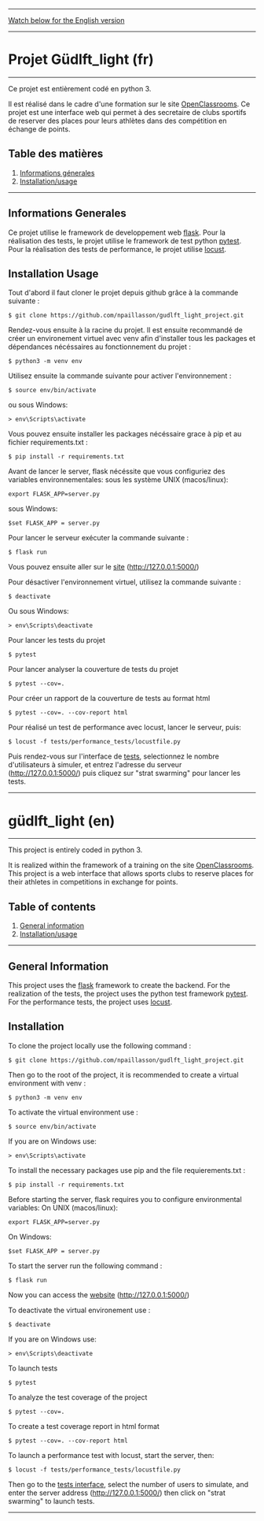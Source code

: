 
***
[Watch below for the English version](#Güdlft_light-en) 
***

# Projet Güdlft_light (fr)

***

Ce projet est entièrement codé en python 3.

Il est réalisé dans le cadre d'une formation sur le site [OpenClassrooms](https://openclassrooms.com/fr/).
Ce projet est une interface web qui permet à des secretaire de clubs sportifs de reserver des places pour leurs athlètes dans des compétition en échange de points.
## Table des matières
1. [Informations génerales](#informations-generales)
2. [Installation/usage](#installation-usage)

***

## Informations Generales

Ce projet utilise le framework de developpement web [flask](https://flask.palletsprojects.com/en/2.0.x/). Pour la réalisation des tests, le projet utilise le framework de test python [pytest](https://docs.pytest.org/en/6.2.x/). Pour la réalisation des tests de performance, le projet utilise [locust](https://locust.io/).


## Installation Usage

Tout d'abord il faut cloner le projet depuis github grâce à la commande suivante :

```
$ git clone https://github.com/npaillasson/gudlft_light_project.git
```

Rendez-vous ensuite à la racine du projet. Il est ensuite recommandé de créer un environement virtuel avec venv afin d'installer tous les packages et dépendances nécéssaires au fonctionnement du projet :

```
$ python3 -m venv env
```

Utilisez ensuite la commande suivante pour activer l'environnement :
```
$ source env/bin/activate
```

ou sous Windows:
```
> env\Scripts\activate
```

Vous pouvez ensuite installer les packages nécéssaire grace à pip et au fichier requirements.txt :
```
$ pip install -r requirements.txt
```

Avant de lancer le server, flask nécéssite que vous configuriez des variables environnementales:
sous les système UNIX (macos/linux):
```
export FLASK_APP=server.py
```

sous Windows:
```
$set FLASK_APP = server.py
```

Pour lancer le serveur exécuter la commande suivante :
```
$ flask run
```

Vous pouvez ensuite aller sur le [site](http://127.0.0.1:5000/) (http://127.0.0.1:5000/)

Pour désactiver l'environnement virtuel, utilisez la commande suivante :
```
$ deactivate
```

Ou sous Windows:
```
> env\Scripts\deactivate
```

Pour lancer les tests du projet

```
$ pytest
```

Pour lancer analyser la couverture de tests du projet
```
$ pytest --cov=.
```

Pour créer un rapport de la couverture de tests au format html
```
$ pytest --cov=. --cov-report html
```

Pour réalisé un test de performance avec locust, lancer le serveur, puis:
```
$ locust -f tests/performance_tests/locustfile.py
```

Puis rendez-vous sur l'interface de [tests](http://0.0.0.0:8089), selectionnez le nombre d'utilisateurs à simuler, et entrez l'adresse du serveur (http://127.0.0.1:5000/) puis cliquez sur "strat swarming" pour lancer les tests. 

***
# güdlft_light (en)
***


This project is entirely coded in python 3.

It is realized within the framework of a training on the site [OpenClassrooms](https://openclassrooms.com/fr/).
This project is a web interface that allows sports clubs to reserve places for their athletes in competitions in exchange for points.


## Table of contents
1. [General information](#general-information)
2. [Installation/usage](#installation)

***

## General Information

This project uses the [flask](https://flask.palletsprojects.com/en/2.0.x/) framework to create the backend. For the realization of the tests, the project uses the python test framework [pytest](https://docs.pytest.org/en/6.2.x/). For the performance tests, the project uses [locust](https://locust.io/).


## Installation

To clone the project locally use the following command :

```
$ git clone https://github.com/npaillasson/gudlft_light_project.git
```

Then go to the root of the project, it is recommended to create a virtual environment with venv :

```
$ python3 -m venv env
```

To activate the virtual environment use :
```
$ source env/bin/activate
```

If you are on Windows use:
```
> env\Scripts\activate
```

To install the necessary packages use pip and the file requierements.txt :
```
$ pip install -r requirements.txt
```

Before starting the server, flask requires you to configure environmental variables:
On UNIX (macos/linux):
```
export FLASK_APP=server.py
```

On Windows:
```
$set FLASK_APP = server.py
```

To start the server run the following command :
```
$ flask run
```

Now you can access the [website](http://127.0.0.1:5000/) (http://127.0.0.1:5000/)

To deactivate the virtual environement use :
```
$ deactivate
```

If you are on Windows use:
```
> env\Scripts\deactivate
```

To launch tests

```
$ pytest
```

To analyze the test coverage of the project
```
$ pytest --cov=.
```

To create a test coverage report in html format
```
$ pytest --cov=. --cov-report html
```

To launch a performance test with locust, start the server, then:
```
$ locust -f tests/performance_tests/locustfile.py
```

Then go to the [tests interface](http://0.0.0.0:8089), select the number of users to simulate, and enter the server address (http://127.0.0.1:5000/) then click on "strat swarming" to launch tests. 


****
